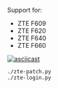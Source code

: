 Support for:
* ZTE F609
* ZTE F620
* ZTE F640
* ZTE F660

[![asciicast](https://asciinema.org/a/6u7ryhpye42sedhby5rid7o5c.png)](https://asciinema.org/a/6u7ryhpye42sedhby5rid7o5c?autoplay=1)

```
./zte-patch.py
./zte-login.py
```

